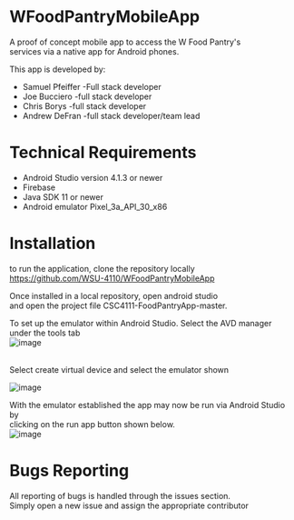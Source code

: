 # WFoodPantryMobileApp

A proof of concept mobile app to access the W Food Pantry's <br /> 
services via a native app for Android phones.

This app is developed by:
* Samuel Pfeiffer -Full stack developer
* Joe Bucciero -full stack developer
* Chris Borys -full stack developer
* Andrew DeFran -full stack developer/team lead

# Technical Requirements
* Android Studio version 4.1.3 or newer
* Firebase 
* Java SDK 11 or newer
* Android emulator Pixel_3a_API_30_x86

# Installation
to run the application, clone the repository locally <br />
https://github.com/WSU-4110/WFoodPantryMobileApp

Once installed in a local repository, open android studio <br />
and open the project file CSC4111-FoodPantryApp-master.


To set up the emulator within Android Studio. Select the AVD manager <br />
under the tools tab <br/>
![image](https://user-images.githubusercontent.com/12967854/113517423-df852f00-954d-11eb-945a-00fe62faddaa.png)

<br /> Select create virtual device and select the emulator shown <br />

![image](https://user-images.githubusercontent.com/12967854/113517474-22470700-954e-11eb-86b7-eb0da4b80216.png)

With the emulator established the app may now be run via Android Studio by <br />
clicking on the run app button shown below. <br />
![image](https://user-images.githubusercontent.com/12967854/113517590-d5176500-954e-11eb-83de-c59f3386d720.png)


# Bugs Reporting
All reporting of bugs is handled through the issues section. <br />
Simply open a new issue and assign the appropriate contributor
